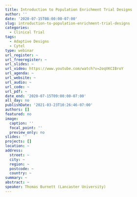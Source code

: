 ```yaml
---
title: Introduction to Population Enrichment Trial Designs
author: ''
date: '2020-07-15T08:00:00-07:00'
slug: introduction-to-population-enrichment-trial-designs
categories:
  - Clinical Trial
tags:
  - Adaptive Designs
  - Cytel
type: webinar
url_register: ~
url_freeregister: ~
url_slides: ~
url_video: https://www.youtube.com/watch?v=2oqVKCIBroY
url_agenda: ~
url_website: ~
url_audio: ~
url_code: ~
url_pdf: ~
date_end: '2020-07-15T09:00:00-07:00'
all_day: no
publishDate: '2021-03-23T10:26:46-07:00'
authors: []
featured: no
image:
  caption: ''
  focal_point: ''
  preview_only: no
slides: ''
projects: []
location: ~
address:
  street: ~
  city: ~
  region: ~
  postcode: ~
  country: ~
summary: ~
abstract: ~
speaker: Thomas Burnett (Lancaster University)
---
```

<!--more-->
